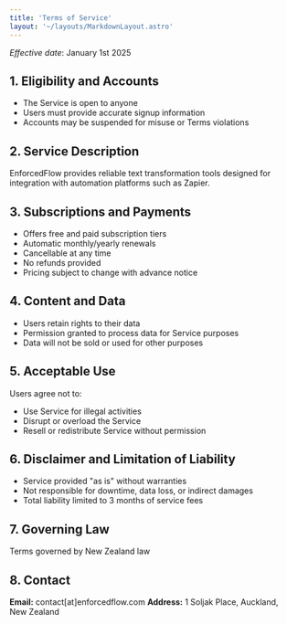 ```yaml
---
title: 'Terms of Service'
layout: '~/layouts/MarkdownLayout.astro'
---
```


_Effective date_: January 1st 2025

## 1. Eligibility and Accounts

- The Service is open to anyone
- Users must provide accurate signup information
- Accounts may be suspended for misuse or Terms violations

## 2. Service Description

EnforcedFlow provides reliable text transformation tools designed for integration with automation platforms such as Zapier.

## 3. Subscriptions and Payments

- Offers free and paid subscription tiers
- Automatic monthly/yearly renewals
- Cancellable at any time
- No refunds provided
- Pricing subject to change with advance notice

## 4. Content and Data

- Users retain rights to their data
- Permission granted to process data for Service purposes
- Data will not be sold or used for other purposes

## 5. Acceptable Use

Users agree not to:

- Use Service for illegal activities
- Disrupt or overload the Service
- Resell or redistribute Service without permission

## 6. Disclaimer and Limitation of Liability

- Service provided "as is" without warranties
- Not responsible for downtime, data loss, or indirect damages
- Total liability limited to 3 months of service fees

## 7. Governing Law

Terms governed by New Zealand law

## 8. Contact

**Email:** contact[at]enforcedflow.com
**Address:** 1 Soljak Place, Auckland, New Zealand
